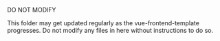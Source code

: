 DO NOT MODIFY

This folder may get updated regularly as the vue-frontend-template progresses.
Do not modify any files in here without instructions to do so.
